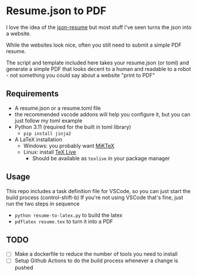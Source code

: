 # Resume.json to PDF
I love the idea of the [json-resume](https://jsonresume.org/) but most stuff I've seen turns the json into a website.

While the websites look nice, often you still need to submit a simple PDF resume.

The script and template included here takes your resume.json (or toml) and generate a simple PDF that looks decent to a human and readable to a robot - not something you could say about a website "print to PDF"

## Requirements
- A resume.json or a resume.toml file
 - the recommended vscode addons will help you configure it, but you can just follow my toml example
- Python 3.11 (required for the built in toml library)
  - `pip install jinja2`
- A LaTeX installation
  - Windows: you probably want [MiKTeX](https://miktex.org/)
  - Linux: install [TeX Live](https://tug.org/texlive/)
    - Should be available as `texlive` in your package manager
## Usage
This repo includes a task definition file for VSCode, so you can just start the build process (control-shift-b)
If you're not using VSCode that's fine, just run the two steps in sequence
- `python resume-to-latex.py` to build the latex
- `pdflatex resume.tex` to turn it into a PDF

## TODO
- [ ] Make a dockerfile to reduce the number of tools you need to install
- [ ] Setup Github Actions to do the build process whenever a change is pushed
